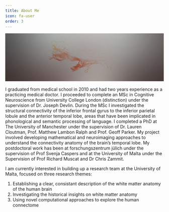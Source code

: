 ```yaml
---
title: About Me
icon: fa-user
order: 3
---
```


<a href="#" class="image featured"><img src="assets/images/pic09.jpg" alt="" /></a>

I graduated from medical school in 2010 and had two years experience as a practicing medical doctor. 
I proceeded to complete an MSc in Cognitive Neuroscience from University College London (distinction) 
under the supervision of Dr. Joseph Devlin. During the MSc I investigated the structural connectivity of 
the inferior frontal gyrus to the inferior parietal lobule and the anterior temporal lobe, areas that 
have been implicated in phonological and semantic processing of language. 
I completed a PhD at The University of Manchester under the supervision of Dr. Lauren Cloutman, 
Prof. Matthew Lambon Ralph and Prof. Geoff Parker. My project involved developing mathematical and neuroimaging 
approaches to understand the connectivity anatomy of the brain’s temporal lobe. My postdoctoral work has been at 
forschungszentrum jülich under the supervision of Prof Svenja Caspers and at the University of Malta under the
Supervision of Prof Richard Muscat and Dr Chris Zammit.


I am currently interested in building up a research team at the University of Malta, focused on three 
research themes:

1. Establishing a clear, consistant description of the white matter anatomy of the human brain
2. Investigating the historical insights on white matter anatomy 
3. Using novel computational approaches to explore the human connectome



